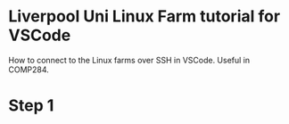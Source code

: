 # Liverpool Uni Linux Farm tutorial for VSCode
How to connect to the Linux farms over SSH in VSCode. Useful in COMP284.

# Step 1



